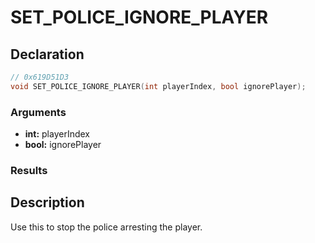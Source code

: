 # SET_POLICE_IGNORE_PLAYER

## Declaration
```cpp
// 0x619D51D3
void SET_POLICE_IGNORE_PLAYER(int playerIndex, bool ignorePlayer);
```

### Arguments
- **int:** playerIndex
- **bool:** ignorePlayer

### Results

## Description
Use this to stop the police arresting the player.